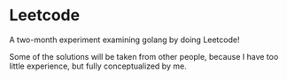# Leetcode

A two-month experiment examining golang by doing Leetcode!

Some of the solutions will be taken from other people, because I have too little experience, but fully conceptualized by me.